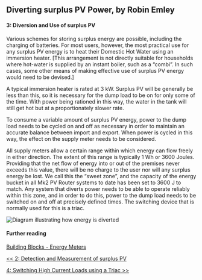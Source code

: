 ## Diverting surplus PV Power, by Robin Emley

#### 3: Diversion and Use of surplus PV

Various schemes for storing surplus energy are possible, including the charging of batteries. For most users, however, the most practical use for any surplus PV energy is to heat their Domestic Hot Water using an immersion heater. [This arrangement is not directly suitable for households where hot-water is supplied by an instant boiler, such as a “combi”. In such cases, some other means of making effective use of surplus PV energy would need to be devised.]

A typical immersion heater is rated at 3 kW. Surplus PV will be generally be less than this, so it is necessary for the dump load to be on for only some of the time. With power being rationed in this way, the water in the tank will still get hot but at a proportionately slower rate.

To consume a variable amount of surplus PV energy, power to the dump load needs to be cycled on and off as necessary in order to maintain an accurate balance between import and export. When power is cycled in this way, the effect on the supply meter needs to be considered.

All supply meters allow a certain range within which energy can flow freely in either direction. The extent of this range is typically 1 Wh or 3600 Joules. Providing that the net flow of energy into or out of the premises never exceeds this value, there will be no charge to the user nor will any surplus energy be lost. We call this the “sweet zone”, and the capacity of the energy bucket in all Mk2 PV Router systems to date has been set to 3600 J to match. Any system that diverts power needs to be able to operate reliably within this zone, and in order to do this, power to the dump load needs to be switched on and off at precisely defined times. The switching device that is normally used for this is a triac.

![Diagram illustrating how energy is diverted](/emon/sites/default/files/energyflow.png)

#### Further reading

[Building Blocks - Energy Meters](/emon/buildingblocks/meters)

[<< 2: Detection and Measurement of surplus PV](pvmeasurement)

[4: Switching High Current Loads using a Triac >>](switchdev)
